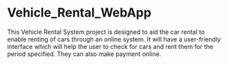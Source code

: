 # Vehicle_Rental_WebApp
This Vehicle Rental System project is designed to aid the car rental to enable renting of cars through an online system. It will have a user-friendly interface which will help the user to check for cars and rent them for the period specified. They can also make payment online.          
